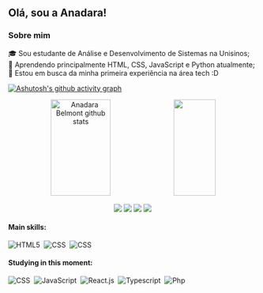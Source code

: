## Olá, sou a Anadara!


### Sobre mim
🎓 Sou estudante de Análise e Desenvolvimento de Sistemas na Unisinos; </br>
🌱 Aprendendo principalmente HTML, CSS, JavaScript e Python atualmente; </br>
🚀 Estou em busca da minha primeira experiência na área tech :D </br>

[![Ashutosh's github activity graph](https://github-readme-activity-graph.cyclic.app/graph?username=anadarabelmont&bg_color=0d1117&color=D8BFD8&line=9370DB&point=FFF0F5&area=true&hide_border=true)](https://github.com/ashutosh00710/github-readme-activity-graph)


<div align="center">  
  <img width="49%" height="195px" src="https://github-readme-stats.vercel.app/api?username=anadarabelmont&show_icons=true&count_private=true&hide_border=true&title_color=9370DB&icon_color=9370DB&text_color=D8BFD8&bg_color=0d1117" alt="Anadara Belmont github stats" /> 
  <img width="41%" height="195px" src="https://github-readme-stats.vercel.app/api/top-langs/?username=anadarabelmont&layout=compact&hide_border=true&title_color=9370DB&text_color=D8BFD8&bg_color=0d1117" />
</div>



<div align=center> 

  <a href="https://instagram.com/anablmnt" target="_blank"><img src="https://img.shields.io/badge/Instagram-181925?style=for-the-badge&logo=instagram&logoColor=8075ff"></a>
  <a href = "https://www.behance.net/anadarabelmontz"><img src="https://img.shields.io/badge/-Behance-181925?style=for-the-badge&logo=behance&logoColor=8075ff"></a>
  <a href = "mailto:anadarabelmont01@gmail.com"><img src="https://img.shields.io/badge/-Gmail-181925?style=for-the-badge&logo=gmail&logoColor=8075ff" target="_blank"></a>
  <a href="https://www.linkedin.com/in/anadarabelmont" target="_blank"><img src="https://img.shields.io/badge/-LinkedIn-181925?style=for-the-badge&logo=linkedin&logoColor=8075ff" target="_blank"></a> 
  
</div>

 
 #### Main skills:
 
![HTML5](https://img.shields.io/badge/HTML5-181925?style=for-the-badge&logo=html5&logoColor=8075ff)&nbsp;
![CSS](https://img.shields.io/badge/CSS-181925?&style=for-the-badge&logo=css3&logoColor=8075ff)&nbsp;
![CSS](https://img.shields.io/badge/Bootstrap-181925?style=for-the-badge&logo=bootstrap&logoColor=8075ff)&nbsp;




#### Studying in this moment:
![CSS](https://img.shields.io/badge/CSS-181925?&style=for-the-badge&logo=css3&logoColor=8075ff)&nbsp;
![JavaScript](https://img.shields.io/badge/JavaScript-181925?style=for-the-badge&logo=javascript&logoColor=8075ff)&nbsp;
![React.js](https://img.shields.io/badge/React-181925?style=for-the-badge&logo=react&logoColor=8075ff)&nbsp;
![Typescript](https://img.shields.io/badge/TypeScript-181925?style=for-the-badge&logo=typescript&logoColor=8075ff)&nbsp;
![Php](https://img.shields.io/badge/PHP-181925?style=for-the-badge&logo=php&logoColor=8075ff)&nbsp; 
